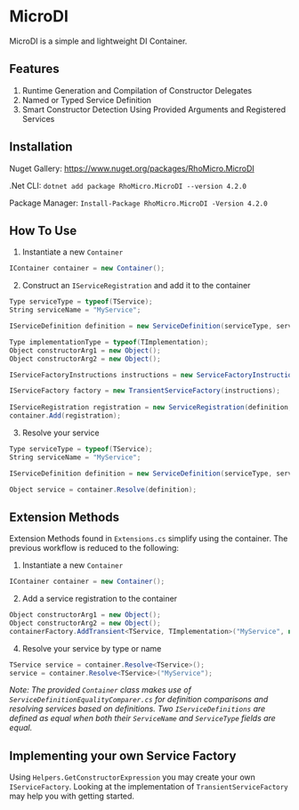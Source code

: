 # MicroDI

MicroDI is a simple and lightweight DI Container.

## Features

1. Runtime Generation and Compilation of Constructor Delegates
2. Named or Typed Service Definition
3. Smart Constructor Detection Using Provided Arguments and Registered Services

## Installation

Nuget Gallery: https://www.nuget.org/packages/RhoMicro.MicroDI

.Net CLI: `dotnet add package RhoMicro.MicroDI --version 4.2.0`

Package Manager: `Install-Package RhoMicro.MicroDI -Version 4.2.0`

## How To Use

1. Instantiate a new `Container`

```cs
IContainer container = new Container();
```

2. Construct an `IServiceRegistration` and add it to the container

```cs
Type serviceType = typeof(TService);
String serviceName = "MyService";

IServiceDefinition definition = new ServiceDefinition(serviceType, serviceName);

Type implementationType = typeof(TImplementation);
Object constructorArg1 = new Object();
Object constructorArg2 = new Object();

IServiceFactoryInstructions instructions = new ServiceFactoryInstructions(serviceImplementationType, new Object[] { arg1, arg2 });

IServiceFactory factory = new TransientServiceFactory(instructions);
			
IServiceRegistration registration = new ServiceRegistration(definition, factory);
container.Add(registration);
```

3. Resolve your service

```cs
Type serviceType = typeof(TService);
String serviceName = "MyService";

IServiceDefinition definition = new ServiceDefinition(serviceType, serviceName);

Object service = container.Resolve(definition);
```

## Extension Methods
Extension Methods found in `Extensions.cs` simplify using the container. The previous workflow is reduced to the following:

1. Instantiate a new `Container`

```cs
IContainer container = new Container();
```

2. Add a service registration to the container

```cs
Object constructorArg1 = new Object();
Object constructorArg2 = new Object();
containerFactory.AddTransient<TService, TImplementation>("MyService", new Object[]{constructorArg1, constructorArg2});
```

4. Resolve your service by type or name

```cs
TService service = container.Resolve<TService>();
service = container.Resolve<TService>("MyService");
```
*Note: The provided `Container` class makes use of `ServiceDefinitionEqualityComparer.cs` for definition comparisons and resolving services based on definitions. Two `IServiceDefinitions` are defined as equal when both their `ServiceName` and `ServiceType` fields are equal.*

## Implementing your own Service Factory

Using `Helpers.GetConstructorExpression` you may create your own `IServiceFactory`. Looking at the implementation of `TransientServiceFactory` may help you with getting started.
